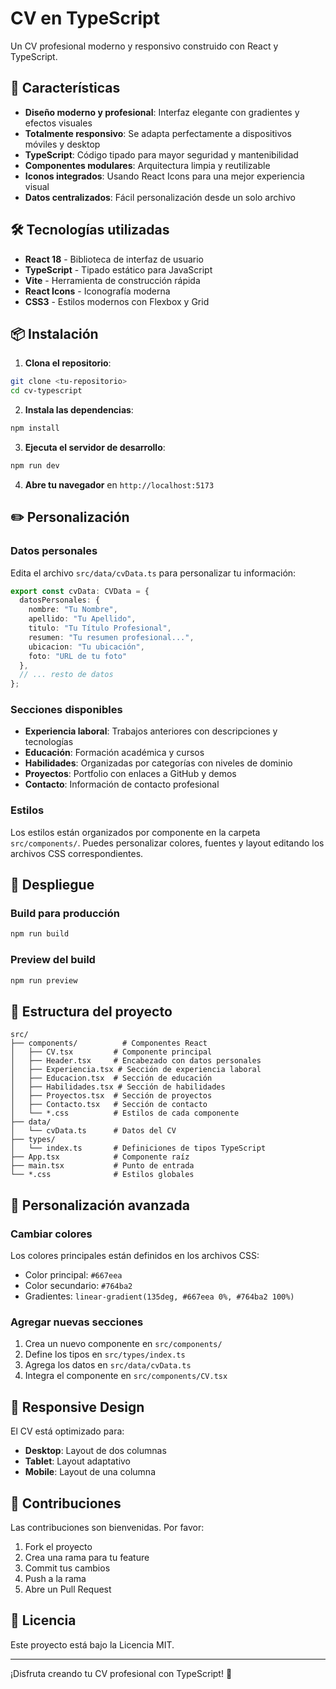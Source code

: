# CV en TypeScript

Un CV profesional moderno y responsivo construido con React y TypeScript.

## 🚀 Características

- **Diseño moderno y profesional**: Interfaz elegante con gradientes y efectos visuales
- **Totalmente responsivo**: Se adapta perfectamente a dispositivos móviles y desktop
- **TypeScript**: Código tipado para mayor seguridad y mantenibilidad
- **Componentes modulares**: Arquitectura limpia y reutilizable
- **Iconos integrados**: Usando React Icons para una mejor experiencia visual
- **Datos centralizados**: Fácil personalización desde un solo archivo

## 🛠️ Tecnologías utilizadas

- **React 18** - Biblioteca de interfaz de usuario
- **TypeScript** - Tipado estático para JavaScript
- **Vite** - Herramienta de construcción rápida
- **React Icons** - Iconografía moderna
- **CSS3** - Estilos modernos con Flexbox y Grid

## 📦 Instalación

1. **Clona el repositorio**:
```bash
git clone <tu-repositorio>
cd cv-typescript
```

2. **Instala las dependencias**:
```bash
npm install
```

3. **Ejecuta el servidor de desarrollo**:
```bash
npm run dev
```

4. **Abre tu navegador** en `http://localhost:5173`

## ✏️ Personalización

### Datos personales
Edita el archivo `src/data/cvData.ts` para personalizar tu información:

```typescript
export const cvData: CVData = {
  datosPersonales: {
    nombre: "Tu Nombre",
    apellido: "Tu Apellido",
    titulo: "Tu Título Profesional",
    resumen: "Tu resumen profesional...",
    ubicacion: "Tu ubicación",
    foto: "URL de tu foto"
  },
  // ... resto de datos
};
```

### Secciones disponibles

- **Experiencia laboral**: Trabajos anteriores con descripciones y tecnologías
- **Educación**: Formación académica y cursos
- **Habilidades**: Organizadas por categorías con niveles de dominio
- **Proyectos**: Portfolio con enlaces a GitHub y demos
- **Contacto**: Información de contacto profesional

### Estilos
Los estilos están organizados por componente en la carpeta `src/components/`. Puedes personalizar colores, fuentes y layout editando los archivos CSS correspondientes.

## 🚀 Despliegue

### Build para producción
```bash
npm run build
```

### Preview del build
```bash
npm run preview
```

## 📁 Estructura del proyecto

```
src/
├── components/          # Componentes React
│   ├── CV.tsx         # Componente principal
│   ├── Header.tsx     # Encabezado con datos personales
│   ├── Experiencia.tsx # Sección de experiencia laboral
│   ├── Educacion.tsx  # Sección de educación
│   ├── Habilidades.tsx # Sección de habilidades
│   ├── Proyectos.tsx  # Sección de proyectos
│   ├── Contacto.tsx   # Sección de contacto
│   └── *.css          # Estilos de cada componente
├── data/
│   └── cvData.ts      # Datos del CV
├── types/
│   └── index.ts       # Definiciones de tipos TypeScript
├── App.tsx            # Componente raíz
├── main.tsx           # Punto de entrada
└── *.css              # Estilos globales
```

## 🎨 Personalización avanzada

### Cambiar colores
Los colores principales están definidos en los archivos CSS:
- Color principal: `#667eea`
- Color secundario: `#764ba2`
- Gradientes: `linear-gradient(135deg, #667eea 0%, #764ba2 100%)`

### Agregar nuevas secciones
1. Crea un nuevo componente en `src/components/`
2. Define los tipos en `src/types/index.ts`
3. Agrega los datos en `src/data/cvData.ts`
4. Integra el componente en `src/components/CV.tsx`

## 📱 Responsive Design

El CV está optimizado para:
- **Desktop**: Layout de dos columnas
- **Tablet**: Layout adaptativo
- **Mobile**: Layout de una columna

## 🤝 Contribuciones

Las contribuciones son bienvenidas. Por favor:
1. Fork el proyecto
2. Crea una rama para tu feature
3. Commit tus cambios
4. Push a la rama
5. Abre un Pull Request

## 📄 Licencia

Este proyecto está bajo la Licencia MIT.

---

¡Disfruta creando tu CV profesional con TypeScript! 🎉 